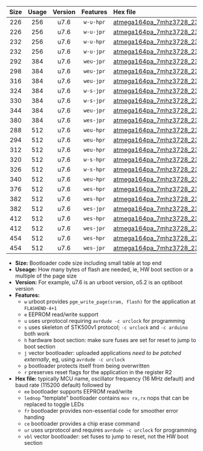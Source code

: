 |Size|Usage|Version|Features|Hex file|
|:-:|:-:|:-:|:-:|:--|
|226|256|u7.6|`w-u-hpr`|[atmega164pa_7mhz3728_230400bps_ur.hex](https://raw.githubusercontent.com/stefanrueger/urboot/main/bootloaders/atmega164pa/fcpu_7mhz3728/230400_bps/atmega164pa_7mhz3728_230400bps_ur.hex)|
|226|256|u7.6|`w-u-jpr`|[atmega164pa_7mhz3728_230400bps_ur_vbl.hex](https://raw.githubusercontent.com/stefanrueger/urboot/main/bootloaders/atmega164pa/fcpu_7mhz3728/230400_bps/atmega164pa_7mhz3728_230400bps_ur_vbl.hex)|
|232|256|u7.6|`w-u-hpr`|[atmega164pa_7mhz3728_230400bps_lednop_ur.hex](https://raw.githubusercontent.com/stefanrueger/urboot/main/bootloaders/atmega164pa/fcpu_7mhz3728/230400_bps/atmega164pa_7mhz3728_230400bps_lednop_ur.hex)|
|232|256|u7.6|`w-u-jpr`|[atmega164pa_7mhz3728_230400bps_lednop_ur_vbl.hex](https://raw.githubusercontent.com/stefanrueger/urboot/main/bootloaders/atmega164pa/fcpu_7mhz3728/230400_bps/atmega164pa_7mhz3728_230400bps_lednop_ur_vbl.hex)|
|292|384|u7.6|`weu-jpr`|[atmega164pa_7mhz3728_230400bps_ee_ur_vbl.hex](https://raw.githubusercontent.com/stefanrueger/urboot/main/bootloaders/atmega164pa/fcpu_7mhz3728/230400_bps/atmega164pa_7mhz3728_230400bps_ee_ur_vbl.hex)|
|298|384|u7.6|`weu-jpr`|[atmega164pa_7mhz3728_230400bps_ee_lednop_ur_vbl.hex](https://raw.githubusercontent.com/stefanrueger/urboot/main/bootloaders/atmega164pa/fcpu_7mhz3728/230400_bps/atmega164pa_7mhz3728_230400bps_ee_lednop_ur_vbl.hex)|
|316|384|u7.6|`weu-jpr`|[atmega164pa_7mhz3728_230400bps_ee_lednop_fr_ur_vbl.hex](https://raw.githubusercontent.com/stefanrueger/urboot/main/bootloaders/atmega164pa/fcpu_7mhz3728/230400_bps/atmega164pa_7mhz3728_230400bps_ee_lednop_fr_ur_vbl.hex)|
|324|384|u7.6|`w-s-jpr`|[atmega164pa_7mhz3728_230400bps_vbl.hex](https://raw.githubusercontent.com/stefanrueger/urboot/main/bootloaders/atmega164pa/fcpu_7mhz3728/230400_bps/atmega164pa_7mhz3728_230400bps_vbl.hex)|
|330|384|u7.6|`w-s-jpr`|[atmega164pa_7mhz3728_230400bps_lednop_vbl.hex](https://raw.githubusercontent.com/stefanrueger/urboot/main/bootloaders/atmega164pa/fcpu_7mhz3728/230400_bps/atmega164pa_7mhz3728_230400bps_lednop_vbl.hex)|
|344|384|u7.6|`weu-jpr`|[atmega164pa_7mhz3728_230400bps_ee_lednop_fr_ce_ur_vbl.hex](https://raw.githubusercontent.com/stefanrueger/urboot/main/bootloaders/atmega164pa/fcpu_7mhz3728/230400_bps/atmega164pa_7mhz3728_230400bps_ee_lednop_fr_ce_ur_vbl.hex)|
|380|384|u7.6|`wes-jpr`|[atmega164pa_7mhz3728_230400bps_ee_vbl.hex](https://raw.githubusercontent.com/stefanrueger/urboot/main/bootloaders/atmega164pa/fcpu_7mhz3728/230400_bps/atmega164pa_7mhz3728_230400bps_ee_vbl.hex)|
|288|512|u7.6|`weu-hpr`|[atmega164pa_7mhz3728_230400bps_ee_ur.hex](https://raw.githubusercontent.com/stefanrueger/urboot/main/bootloaders/atmega164pa/fcpu_7mhz3728/230400_bps/atmega164pa_7mhz3728_230400bps_ee_ur.hex)|
|294|512|u7.6|`weu-hpr`|[atmega164pa_7mhz3728_230400bps_ee_lednop_ur.hex](https://raw.githubusercontent.com/stefanrueger/urboot/main/bootloaders/atmega164pa/fcpu_7mhz3728/230400_bps/atmega164pa_7mhz3728_230400bps_ee_lednop_ur.hex)|
|312|512|u7.6|`weu-hpr`|[atmega164pa_7mhz3728_230400bps_ee_lednop_fr_ur.hex](https://raw.githubusercontent.com/stefanrueger/urboot/main/bootloaders/atmega164pa/fcpu_7mhz3728/230400_bps/atmega164pa_7mhz3728_230400bps_ee_lednop_fr_ur.hex)|
|320|512|u7.6|`w-s-hpr`|[atmega164pa_7mhz3728_230400bps.hex](https://raw.githubusercontent.com/stefanrueger/urboot/main/bootloaders/atmega164pa/fcpu_7mhz3728/230400_bps/atmega164pa_7mhz3728_230400bps.hex)|
|326|512|u7.6|`w-s-hpr`|[atmega164pa_7mhz3728_230400bps_lednop.hex](https://raw.githubusercontent.com/stefanrueger/urboot/main/bootloaders/atmega164pa/fcpu_7mhz3728/230400_bps/atmega164pa_7mhz3728_230400bps_lednop.hex)|
|340|512|u7.6|`weu-hpr`|[atmega164pa_7mhz3728_230400bps_ee_lednop_fr_ce_ur.hex](https://raw.githubusercontent.com/stefanrueger/urboot/main/bootloaders/atmega164pa/fcpu_7mhz3728/230400_bps/atmega164pa_7mhz3728_230400bps_ee_lednop_fr_ce_ur.hex)|
|376|512|u7.6|`wes-hpr`|[atmega164pa_7mhz3728_230400bps_ee.hex](https://raw.githubusercontent.com/stefanrueger/urboot/main/bootloaders/atmega164pa/fcpu_7mhz3728/230400_bps/atmega164pa_7mhz3728_230400bps_ee.hex)|
|382|512|u7.6|`wes-hpr`|[atmega164pa_7mhz3728_230400bps_ee_lednop.hex](https://raw.githubusercontent.com/stefanrueger/urboot/main/bootloaders/atmega164pa/fcpu_7mhz3728/230400_bps/atmega164pa_7mhz3728_230400bps_ee_lednop.hex)|
|382|512|u7.6|`wes-jpr`|[atmega164pa_7mhz3728_230400bps_ee_lednop_vbl.hex](https://raw.githubusercontent.com/stefanrueger/urboot/main/bootloaders/atmega164pa/fcpu_7mhz3728/230400_bps/atmega164pa_7mhz3728_230400bps_ee_lednop_vbl.hex)|
|412|512|u7.6|`wes-hpr`|[atmega164pa_7mhz3728_230400bps_ee_lednop_fr.hex](https://raw.githubusercontent.com/stefanrueger/urboot/main/bootloaders/atmega164pa/fcpu_7mhz3728/230400_bps/atmega164pa_7mhz3728_230400bps_ee_lednop_fr.hex)|
|412|512|u7.6|`wes-jpr`|[atmega164pa_7mhz3728_230400bps_ee_lednop_fr_vbl.hex](https://raw.githubusercontent.com/stefanrueger/urboot/main/bootloaders/atmega164pa/fcpu_7mhz3728/230400_bps/atmega164pa_7mhz3728_230400bps_ee_lednop_fr_vbl.hex)|
|454|512|u7.6|`wes-hpr`|[atmega164pa_7mhz3728_230400bps_ee_lednop_fr_ce.hex](https://raw.githubusercontent.com/stefanrueger/urboot/main/bootloaders/atmega164pa/fcpu_7mhz3728/230400_bps/atmega164pa_7mhz3728_230400bps_ee_lednop_fr_ce.hex)|
|454|512|u7.6|`wes-jpr`|[atmega164pa_7mhz3728_230400bps_ee_lednop_fr_ce_vbl.hex](https://raw.githubusercontent.com/stefanrueger/urboot/main/bootloaders/atmega164pa/fcpu_7mhz3728/230400_bps/atmega164pa_7mhz3728_230400bps_ee_lednop_fr_ce_vbl.hex)|

- **Size:** Bootloader code size including small table at top end
- **Useage:** How many bytes of flash are needed, ie, HW boot section or a multiple of the page size
- **Version:** For example, u7.6 is an urboot version, o5.2 is an optiboot version
- **Features:**
  + `w` urboot provides `pgm_write_page(sram, flash)` for the application at `FLASHEND-4+1`
  + `e` EEPROM read/write support
  + `u` uses urprotocol requiring `avrdude -c urclock` for programming
  + `s` uses skeleton of STK500v1 protocol; `-c urclock` and `-c arduino` both work
  + `h` hardware boot section: make sure fuses are set for reset to jump to boot section
  + `j` vector bootloader: uploaded applications *need to be patched externally*, eg, using `avrdude -c urclock`
  + `p` bootloader protects itself from being overwritten
  + `r` preserves reset flags for the application in the register R2
- **Hex file:** typically MCU name, oscillator frequency (16 MHz default) and baud rate (115200 default) followed by
  + `ee` bootloader supports EEPROM read/write
  + `lednop` "template" bootloader contains `mov rx,rx` nops that can be replaced to toggle LEDs
  + `fr` bootloader provides non-essential code for smoother error handing
  + `ce` bootloader provides a chip erase command
  + `ur` uses urprotocol and requires `avrdude -c urclock` for programming
  + `vbl` vector bootloader: set fuses to jump to reset, not the HW boot section
